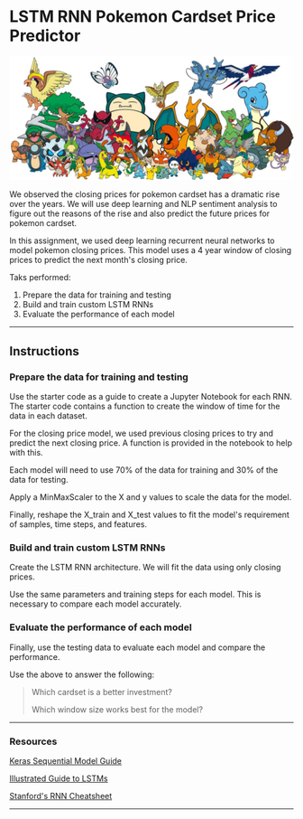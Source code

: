 # LSTM RNN Pokemon Cardset Price Predictor

![Pokemon Price Predictor](Pokemon.jpg)

We observed the closing prices for pokemon cardset has a dramatic rise over the years. We will use deep learning and NLP sentiment analysis to figure out the reasons of the rise and also predict the future prices for pokemon cardset.

In this assignment, we used deep learning recurrent neural networks to model pokemon closing prices. This model uses a 4 year window of closing prices to predict the next month's closing price.

Taks performed:

1. Prepare the data for training and testing
2. Build and train custom LSTM RNNs
3. Evaluate the performance of each model

- - -

## Instructions

### Prepare the data for training and testing

Use the starter code as a guide to create a Jupyter Notebook for each RNN. The starter code contains a function to create the window of time for the data in each dataset.

For the closing price model, we used previous closing prices to try and predict the next closing price. A function is provided in the notebook to help with this.

Each model will need to use 70% of the data for training and 30% of the data for testing.

Apply a MinMaxScaler to the X and y values to scale the data for the model.

Finally, reshape the X_train and X_test values to fit the model's requirement of samples, time steps, and features. 

### Build and train custom LSTM RNNs

Create the LSTM RNN architecture. We will fit the data using only closing prices.

Use the same parameters and training steps for each model. This is necessary to compare each model accurately.

### Evaluate the performance of each model

Finally, use the testing data to evaluate each model and compare the performance.

Use the above to answer the following:

> Which cardset is a better investment?
>
> Which window size works best for the model?

- - -

### Resources

[Keras Sequential Model Guide](https://keras.io/getting-started/sequential-model-guide/)

[Illustrated Guide to LSTMs](https://towardsdatascience.com/illustrated-guide-to-lstms-and-gru-s-a-step-by-step-explanation-44e9eb85bf21)

[Stanford's RNN Cheatsheet](https://stanford.edu/~shervine/teaching/cs-230/cheatsheet-recurrent-neural-networks)

- - -